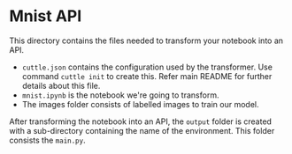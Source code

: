 # Mnist API

This directory contains the files needed to transform your notebook into an API.

* `cuttle.json` contains the configuration used by the transformer. Use command `cuttle init` to create this. Refer main README for further details about this file.
* `mnist.ipynb` is the notebook we're going to transform.
* The images folder consists of labelled images to train our model.

After transforming the notebook into an API, the `output` folder is created with a sub-directory containing the name of the environment. This folder consists the `main.py`.

